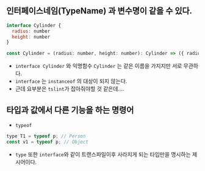 ## 인터페이스네임(TypeName) 과 변수명이 같을 수 있다.

```jsx
interface Cylinder {
  radius: number
  height: number
}

const Cylinder = (radius: number, height: number): Cylinder => ({ radius, height })
```

-   `interface Cylinder` 와 익명함수 `Cylinder` 는 같은 이름을 가지지만 서로 무관하다.
-   `interface` 는 `instanceof` 의 대상이 되지 않는다.
-   근데 요부분은 `tslint`가 잡아줘야할 것 같은데….

## 타입과 값에서 다른 기능을 하는 명령어

-   `typeof`

```jsx
type T1 = typeof p; // Person
const v1 = typeof p; // Object
```

-   `type` 또한 `interface`와 같이 트랜스파일이후 사라지게 되는 타입만을 명시하는 제시어이다.